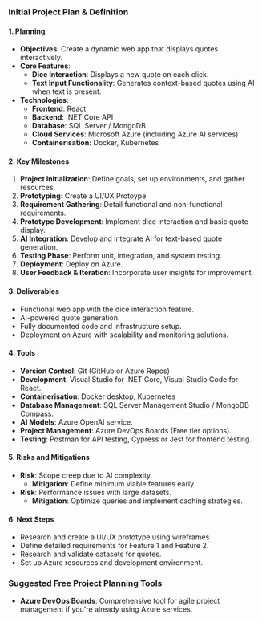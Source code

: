 

### Initial Project Plan & Definition

#### **1. Planning**
- **Objectives**: Create a dynamic web app that displays quotes interactively.
- **Core Features**:
  - **Dice Interaction**: Displays a new quote on each click.
  - **Text Input Functionality**: Generates context-based quotes using AI when text is present.
- **Technologies**:
  - **Frontend**: React
  - **Backend**: .NET Core API
  - **Database**: SQL Server / MongoDB
  - **Cloud Services**: Microsoft Azure (including Azure AI services)
  - **Containerisation:** Docker, Kubernetes

#### **2. Key Milestones**
1. **Project Initialization**: Define goals, set up environments, and gather resources.
2. **Prototyping**: Create a UI/UX Protoype
3. **Requirement Gathering**: Detail functional and non-functional requirements.
4. **Prototype Development**: Implement dice interaction and basic quote display.
5. **AI Integration**: Develop and integrate AI for text-based quote generation.
6. **Testing Phase**: Perform unit, integration, and system testing.
7. **Deployment**: Deploy on Azure.
8. **User Feedback & Iteration**: Incorporate user insights for improvement.

#### **3. Deliverables**
- Functional web app with the dice interaction feature.
- AI-powered quote generation.
- Fully documented code and infrastructure setup.
- Deployment on Azure with scalability and monitoring solutions.

#### **4. Tools**
- **Version Control**: Git (GitHub or Azure Repos)
- **Development**: Visual Studio for .NET Core, Visual Studio Code for React.
- **Containerisation**: Docker desktop, Kubernetes
- **Database Management**: SQL Server Management Studio / MongoDB Compass.
- **AI Models**: Azure OpenAI service.
- **Project Management**: Azure DevOps Boards (Free tier options).
- **Testing**: Postman for API testing, Cypress or Jest for frontend testing.

#### **5. Risks and Mitigations**
- **Risk**: Scope creep due to AI complexity.
  - **Mitigation**: Define minimum viable features early.
- **Risk**: Performance issues with large datasets.
  - **Mitigation**: Optimize queries and implement caching strategies.

#### **6. Next Steps**
- Research and create a UI/UX prototype using wireframes
- Define detailed requirements for Feature 1 and Feature 2.
- Research and validate datasets for quotes.
- Set up Azure resources and development environment.

### Suggested Free Project Planning Tools
- **Azure DevOps Boards**: Comprehensive tool for agile project management if you're already using Azure services.